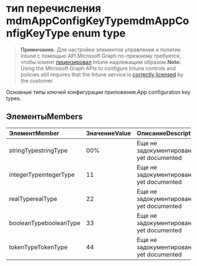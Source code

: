 # <a name="mdmappconfigkeytype-enum-type"></a><span data-ttu-id="e8220-101">тип перечисления mdmAppConfigKeyType</span><span class="sxs-lookup"><span data-stu-id="e8220-101">mdmAppConfigKeyType enum type</span></span>

> <span data-ttu-id="e8220-102">**Примечание.** Для настройки элементов управления и политик Intune с помощью API Microsoft Graph по-прежнему требуется, чтобы клиент [лицензировал](https://go.microsoft.com/fwlink/?linkid=839381) Intune надлежащим образом.</span><span class="sxs-lookup"><span data-stu-id="e8220-102">**Note:** Using the Microsoft Graph APIs to configure Intune controls and policies still requires that the Intune service is [correctly licensed](https://go.microsoft.com/fwlink/?linkid=839381) by the customer.</span></span>

<span data-ttu-id="e8220-103">Основные типы ключей конфигурации приложения.</span><span class="sxs-lookup"><span data-stu-id="e8220-103">App configuration key types.</span></span>
## <a name="members"></a><span data-ttu-id="e8220-104">Элементы</span><span class="sxs-lookup"><span data-stu-id="e8220-104">Members</span></span>
|<span data-ttu-id="e8220-105">Элемент</span><span class="sxs-lookup"><span data-stu-id="e8220-105">Member</span></span>|<span data-ttu-id="e8220-106">Значение</span><span class="sxs-lookup"><span data-stu-id="e8220-106">Value</span></span>|<span data-ttu-id="e8220-107">Описание</span><span class="sxs-lookup"><span data-stu-id="e8220-107">Description</span></span>|
|:---|:---|:---|
|<span data-ttu-id="e8220-108">stringType</span><span class="sxs-lookup"><span data-stu-id="e8220-108">stringType</span></span>|<span data-ttu-id="e8220-109">0</span><span class="sxs-lookup"><span data-stu-id="e8220-109">0%</span></span>|<span data-ttu-id="e8220-110">Еще не задокументировано</span><span class="sxs-lookup"><span data-stu-id="e8220-110">Not yet documented</span></span>|
|<span data-ttu-id="e8220-111">integerType</span><span class="sxs-lookup"><span data-stu-id="e8220-111">integerType</span></span>|<span data-ttu-id="e8220-112">1</span><span class="sxs-lookup"><span data-stu-id="e8220-112">1</span></span>|<span data-ttu-id="e8220-113">Еще не задокументировано</span><span class="sxs-lookup"><span data-stu-id="e8220-113">Not yet documented</span></span>|
|<span data-ttu-id="e8220-114">realType</span><span class="sxs-lookup"><span data-stu-id="e8220-114">realType</span></span>|<span data-ttu-id="e8220-115">2</span><span class="sxs-lookup"><span data-stu-id="e8220-115">2</span></span>|<span data-ttu-id="e8220-116">Еще не задокументировано</span><span class="sxs-lookup"><span data-stu-id="e8220-116">Not yet documented</span></span>|
|<span data-ttu-id="e8220-117">booleanType</span><span class="sxs-lookup"><span data-stu-id="e8220-117">booleanType</span></span>|<span data-ttu-id="e8220-118">3</span><span class="sxs-lookup"><span data-stu-id="e8220-118">3</span></span>|<span data-ttu-id="e8220-119">Еще не задокументировано</span><span class="sxs-lookup"><span data-stu-id="e8220-119">Not yet documented</span></span>|
|<span data-ttu-id="e8220-120">tokenType</span><span class="sxs-lookup"><span data-stu-id="e8220-120">TokenType</span></span>|<span data-ttu-id="e8220-121">4</span><span class="sxs-lookup"><span data-stu-id="e8220-121">4</span></span>|<span data-ttu-id="e8220-122">Еще не задокументировано</span><span class="sxs-lookup"><span data-stu-id="e8220-122">Not yet documented</span></span>|



